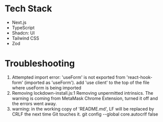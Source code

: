 # Tech Stack

- Next.js
- TypeScript
- Shadcn: UI
- Tailwind CSS
- Zod

# Troubleshooting

1. Attempted import error: 'useForm' is not exported from 'react-hook-form' (imported as 'useForm').
   add 'use client' to the top of the file where useForm is being imported
2. Removing lockdown-install.js:1 Removing unpermitted intrinsics.
   The warning is coming from MetaMask Chrome Extension, turned it off and the errors went away.
3. warning: in the working copy of 'README.md', LF will be replaced by CRLF the next time Git touches it.
   git config --global core.autocrlf false
